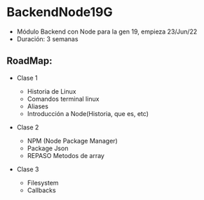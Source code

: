 # BackendNode19G
- Módulo Backend con Node para la gen 19, empieza 23/Jun/22
- Duración: 3 semanas


## RoadMap:
* Clase 1 
  - Historia de Linux
  - Comandos terminal linux
  - Aliases
  - Introducción a Node(Historia, que es, etc)
  
* Clase 2
  - NPM (Node Package Manager)
  - Package Json
  - REPASO Metodos de array

* Clase 3
  - Filesystem
  - Callbacks
